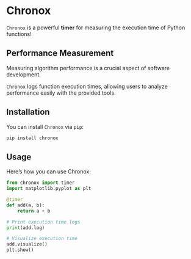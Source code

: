 # Chronox

`Chronox` is a powerful **timer** for measuring the execution time of Python functions!

## Performance Measurement

Measuring algorithm performance is a crucial aspect of software development.

`Chronox` logs function execution times, allowing users to analyze performance easily with the provided tools.

## Installation

You can install `Chronox` via `pip`:

```bash
pip install chronox
```

## Usage
Here’s how you can use Chronox:

```python
from chronox import timer
import matplotlib.pyplot as plt

@timer
def add(a, b):
    return a + b

# Print execution time logs
print(add.log)

# Visualize execution time
add.visualize()
plt.show()
```